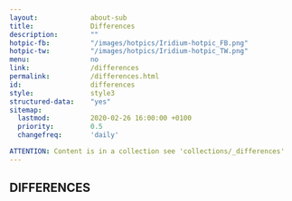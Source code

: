 ```yaml
---
layout:				about-sub
title:				Differences
description:		""
hotpic-fb:			"/images/hotpics/Iridium-hotpic_FB.png"
hotpic-tw:			"/images/hotpics/Iridium-hotpic_TW.png"
menu:				no
link:				/differences
permalink:			/differences.html
id:					differences
style:				style3
structured-data:	"yes"
sitemap:
  lastmod:			2020-02-26 16:00:00 +0100
  priority:			0.5
  changefreq:		'daily'

ATTENTION: Content is in a collection see 'collections/_differences'
---
```

## DIFFERENCES #